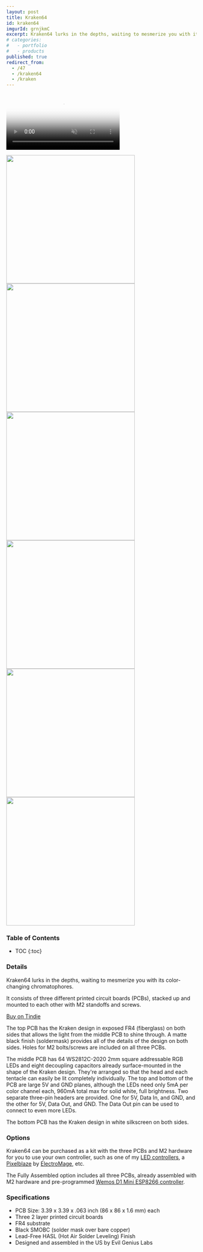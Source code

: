```yaml
---
layout: post
title: Kraken64
id: kraken64
imgurId: grnjkmC
excerpt: Kraken64 lurks in the depths, waiting to mesmerize you with its color-changing chromatophores.
# categories:
#   - portfolio
#   - products
published: true
redirect_from:
  - /47
  - /kraken64
  - /kraken
---
```


<video class="post" poster="//i.imgur.com/grnjkmC.png" preload="auto" autoplay="autoplay" muted="muted" loop="loop">
   <source src="//i.imgur.com/grnjkmC.mp4" type="video/mp4">
</video>

<a href="https://i.imgur.com/UVJGjzR.png" target="_blank"><img src="https://i.imgur.com/UVJGjzR.png" style="width:340px"  /></a>
<a href="https://i.imgur.com/fhdideH.png" target="_blank"><img src="https://i.imgur.com/fhdideH.png" style="width:340px"  /></a>
<a href="https://i.imgur.com/DtMyPU4.png" target="_blank"><img src="https://i.imgur.com/DtMyPU4.png" style="width:340px"  /></a>
<a href="https://i.imgur.com/MMBYhc6.png" target="_blank"><img src="https://i.imgur.com/MMBYhc6.png" style="width:340px"  /></a>
<a href="https://i.imgur.com/zTKSD90.png" target="_blank"><img src="https://i.imgur.com/zTKSD90.png" style="width:340px"  /></a>
<a href="https://i.imgur.com/pxNB1D6.png" target="_blank"><img src="https://i.imgur.com/pxNB1D6.png" style="width:340px"  /></a>

<h3>Table of Contents</h3>

- TOC
{:toc}

### Details

Kraken64 lurks in the depths, waiting to mesmerize you with its color-changing chromatophores.

It consists of three different printed circuit boards (PCBs), stacked up and mounted to each other with M2 standoffs and screws.

<a class="btn btn-success" href="https://www.tindie.com/products/24917">Buy on Tindie</a>

The top PCB has the Kraken design in exposed FR4 (fiberglass) on both sides that allows the light from the middle PCB to shine through.  A matte black finish (soldermask) provides all of the details of the design on both sides.  Holes for M2 bolts/screws are included on all three PCBs.

The middle PCB has 64 WS2812C-2020 2mm square addressable RGB LEDs and eight decoupling capacitors already surface-mounted in the shape of the Kraken design.  They're arranged so that the head and each tentacle can easily be lit completely individually.  The top and bottom of the PCB are large 5V and GND planes, although the LEDs need only 5mA per color channel each, 960mA total max for solid white, full brightness.  Two separate three-pin headers are provided.  One for 5V, Data In, and GND, and the other for 5V, Data Out, and GND.  The Data Out pin can be used to connect to even more LEDs.

The bottom PCB has the Kraken design in white silkscreen on both sides.

### Options

Kraken64 can be purchased as a kit with the three PCBs and M2 hardware for you to use your own controller, such as one of my [LED controllers](https://www.tindie.com/stores/jasoncoon/items), a [Pixelblaze](https://www.bhencke.com/pixelblaze) by [ElectroMage](https://electromage.com), etc.

The Fully Assembled option includes all three PCBs, already assembled with M2 hardware and pre-programmed [Wemos D1 Mini ESP8266 controller](https://www.tindie.com/products/jasoncoon/wemos-d1-mini-esp8266-level-shifter-mini-shield).

### Specifications

- PCB Size: 3.39 x 3.39 x .063 inch (86 x 86 x 1.6 mm) each
- Three 2 layer printed circuit boards
- FR4 substrate
- Black SMOBC (solder mask over bare copper)
- Lead-Free HASL (Hot Air Solder Leveling) Finish
- Designed and assembled in the US by Evil Genius Labs
